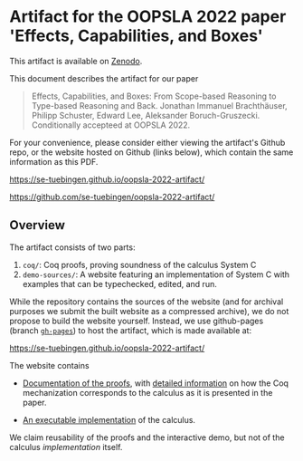 # Artifact for the OOPSLA 2022 paper 'Effects, Capabilities, and Boxes'

This artifact is available on [Zenodo](https://zenodo.org/badge/latestdoi/412428588).

This document describes the artifact for our paper

> Effects, Capabilities, and Boxes: From Scope-based Reasoning to Type-based Reasoning and Back.
> Jonathan Immanuel Brachthäuser, Philipp Schuster, Edward Lee, Aleksander Boruch-Gruszecki.
> Conditionally accepteed at OOPSLA 2022.

For your convenience, please consider either viewing the artifact's Github repo, or the website hosted on Github (links below), which contain the same information as this PDF.

  <https://se-tuebingen.github.io/oopsla-2022-artifact/>

  <https://github.com/se-tuebingen/oopsla-2022-artifact/>

## Overview

The artifact consists of two parts:

1. `coq/`: Coq proofs, proving soundness of the calculus System C
2. `demo-sources/`: A website featuring an implementation of System C with examples that can be typechecked, edited, and run.

While the repository contains the sources of the website (and for archival purposes we submit the built website as a compressed archive), we do not propose to
build the website yourself. Instead, we use github-pages (branch [`gh-pages`](https://github.com/se-tuebingen/oopsla-2022-artifact/tree/gh-pages)) to host the artifact, which is made available at:

  <https://se-tuebingen.github.io/oopsla-2022-artifact/>

The website contains

- [Documentation of the proofs](https://se-tuebingen.github.io/oopsla-2022-artifact/proofs/), with [detailed information](https://se-tuebingen.github.io/oopsla-2022-artifact/proofs/Top.SystemC.Definitions.html) on how the Coq mechanization corresponds to the calculus as it is presented in the paper.

- [An executable implementation](https://se-tuebingen.github.io/oopsla-2022-artifact/tutorial/) of the calculus. 

We claim reusability of the proofs and the interactive demo, but not of the calculus _implementation_ itself.
